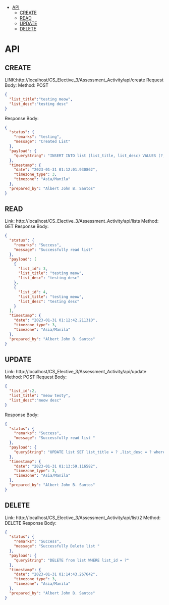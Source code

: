 - [API](#api)
  - [CREATE](#create)
  - [READ](#read)
  - [UPDATE](#update)
  - [DELETE](#delete)

# API 
## CREATE
LINK:http://localhost/CS_Elective_3/Assessment_Activity/api/create
Request Body: 
Method: POST
```JSON
{
  "list_title":"testing meow",
  "list_desc":"testing desc"
}
```
Response Body:
```JSON
{
  "status": {
    "remarks": "testing",
    "message": "Created List"
  },
  "payload": {
    "queryString": "INSERT INTO list (list_title, list_desc) VALUES (?,?)"
  },
  "timestamp": {
    "date": "2023-01-31 01:12:01.930862",
    "timezone_type": 3,
    "timezone": "Asia/Manila"
  },
  "prepared_by": "Albert John B. Santos"
}
```
## READ
Link: http://localhost/CS_Elective_3/Assessment_Activity/api/lists
Method: GET
Response Body:
```JSON
{
  "status": {
    "remarks": "Success",
    "message": "Successfully read list"
  },
  "payload": [
    {
      "list_id": 3,
      "list_title": "testing meow",
      "list_desc": "testing desc"
    },
    {
      "list_id": 4,
      "list_title": "testing meow",
      "list_desc": "testing desc"
    }
  ],
  "timestamp": {
    "date": "2023-01-31 01:12:42.211310",
    "timezone_type": 3,
    "timezone": "Asia/Manila"
  },
  "prepared_by": "Albert John B. Santos"
}
```

## UPDATE
Link: http://localhost/CS_Elective_3/Assessment_Activity/api/update
Method: POST
Request Body:
```JSON
{
  "list_id":2,
  "list_title": "meow testy",
  "list_desc":"meow desc"
}
```
Response Body:
```JSON
{
  "status": {
    "remarks": "Success",
    "message": "Successfully read list "
  },
  "payload": {
    "queryString": "UPDATE list SET list_title = ? ,list_desc = ? where list_id = ?"
  },
  "timestamp": {
    "date": "2023-01-31 01:13:59.116582",
    "timezone_type": 3,
    "timezone": "Asia/Manila"
  },
  "prepared_by": "Albert John B. Santos"
}
```
## DELETE
Link: http://localhost/CS_Elective_3/Assessment_Activity/api/list/2
Method: DELETE
Response Body:
```JSON
{
  "status": {
    "remarks": "Success",
    "message": "Successfully Delete list "
  },
  "payload": {
    "queryString": "DELETE from list WHERE list_id = ?"
  },
  "timestamp": {
    "date": "2023-01-31 01:14:43.267642",
    "timezone_type": 3,
    "timezone": "Asia/Manila"
  },
  "prepared_by": "Albert John B. Santos"
}
```